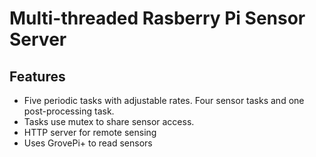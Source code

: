 # Multi-threaded Rasberry Pi Sensor Server

## Features
- Five periodic tasks with adjustable rates. Four sensor tasks and one post-processing task. 
- Tasks use mutex to share sensor access.
- HTTP server for remote sensing
- Uses GrovePi+ to read sensors
